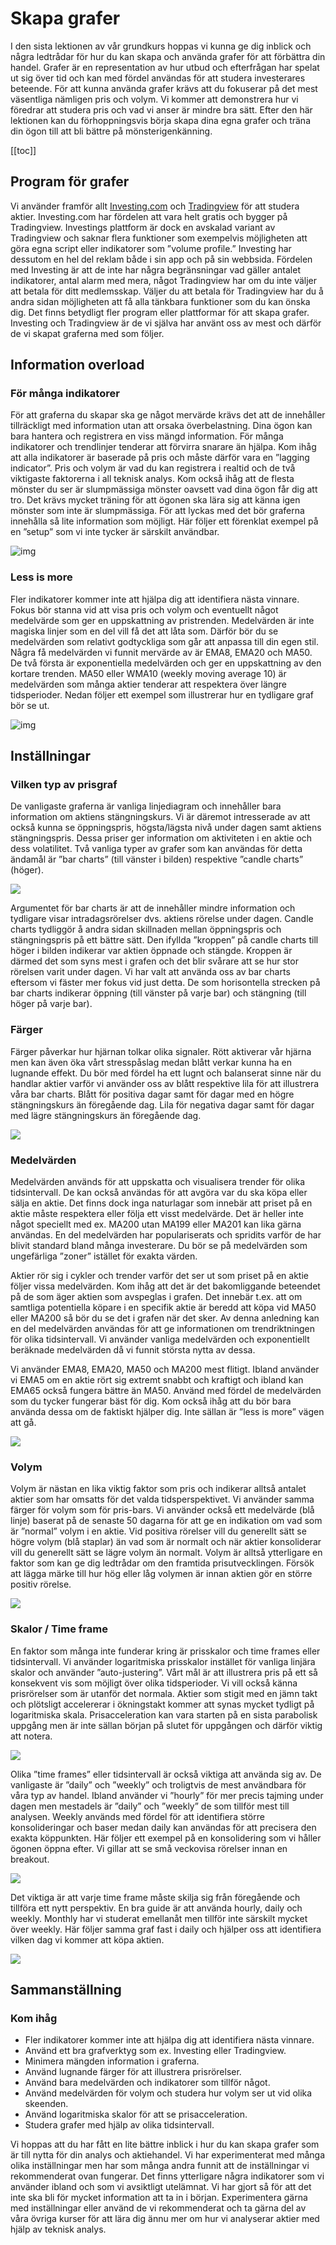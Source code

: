 # Skapa grafer

I den sista lektionen av vår grundkurs hoppas vi kunna ge dig inblick och några ledtrådar för hur du kan skapa och använda grafer för att förbättra din handel. Grafer är en representation av hur utbud och efterfrågan har spelat ut sig över tid och kan med fördel användas för att studera investerares beteende. För att kunna använda grafer krävs att du fokuserar på det mest väsentliga nämligen pris och volym. Vi kommer att demonstrera hur vi föredrar att studera pris och vad vi anser är mindre bra sätt. Efter den här lektionen kan du förhoppningsvis börja skapa dina egna grafer och träna din ögon till att bli bättre på mönsterigenkänning.

[[toc]]

## Program för grafer

Vi använder framför allt [Investing.com](https://www.investing.com) och [Tradingview](https://www.tradingview.com) för att studera aktier. Investing.com har fördelen att vara helt gratis och bygger på Tradingview. Investings plattform är dock en avskalad variant av Tradingview och saknar flera funktioner som exempelvis möjligheten att göra egna script eller indikatorer som ”volume profile.” Investing har dessutom en hel del reklam både i sin app och på sin webbsida. Fördelen med Investing är att de inte har några begränsningar vad gäller antalet indikatorer, antal alarm med mera, något Tradingview har om du inte väljer att betala för ditt medlemsskap. Väljer du att betala för Tradingview har du å andra sidan möjligheten att få alla tänkbara funktioner som du kan önska dig. Det finns betydligt fler program eller plattformar för att skapa grafer. Investing och Tradingview är de vi själva har använt oss av mest och därför de vi skapat graferna med som följer.

## Information overload

### För många indikatorer

För att graferna du skapar ska ge något mervärde krävs det att de innehåller tillräckligt med information utan att orsaka överbelastning. Dina ögon kan bara hantera och registrera en viss mängd information. För många indikatorer och trendlinjer tenderar att förvirra snarare än hjälpa. Kom ihåg att alla indikatorer är baserade på pris och måste därför vara en ”lagging indicator”. Pris och volym är vad du kan registrera i realtid och de två viktigaste faktorerna i all teknisk analys. Kom också ihåg att de flesta mönster du ser är slumpmässiga mönster oavsett vad dina ögon får dig att tro. Det krävs mycket träning för att ögonen ska lära sig att känna igen mönster som inte är slumpmässiga. För att lyckas med det bör graferna innehålla så lite information som möjligt. Här följer ett förenklat exempel på en ”setup” som vi inte tycker är särskilt användbar.

![img](/images/eolus_indikatorer.png)

### Less is more

Fler indikatorer kommer inte att hjälpa dig att identifiera nästa vinnare. Fokus bör stanna vid att visa pris och volym och eventuellt något medelvärde som ger en uppskattning av pristrenden. Medelvärden är inte magiska linjer som en del vill få det att låta som. Därför bör du se medelvärden som relativt godtyckliga som går att anpassa till din egen stil. Några få medelvärden vi funnit mervärde av är EMA8, EMA20 och MA50. De två första är exponentiella medelvärden och ger en uppskattning av den kortare trenden. MA50 eller WMA10 (weekly moving average 10) är medelvärden som många aktier tenderar att respektera över längre tidsperioder. Nedan följer ett exempel som illustrerar hur en tydligare graf bör se ut.

![img](/images/ren_chart.png)

## Inställningar

### Vilken typ av prisgraf

De vanligaste graferna är vanliga linjediagram och innehåller bara information om aktiens stängningskurs. Vi är däremot intresserade av att också kunna se öppningspris, högsta/lägsta nivå under dagen samt aktiens stängningspris. Dessa priser ger information om aktiviteten i en aktie och dess volatilitet. Två vanliga typer av grafer som kan användas för detta ändamål är ”bar charts” (till vänster i bilden) respektive ”candle charts” (höger).

![](/images/bar_chart.png)

Argumentet för bar charts är att de innehåller mindre information och tydligare visar intradagsrörelser dvs. aktiens rörelse under dagen. Candle charts tydliggör å andra sidan skillnaden mellan öppningspris och stängningspris på ett bättre sätt. Den ifyllda ”kroppen” på candle charts till höger i bilden indikerar var aktien öppnade och stängde. Kroppen är därmed det som syns mest i grafen och det blir svårare att se hur stor rörelsen varit under dagen. Vi har valt att använda oss av bar charts eftersom vi fäster mer fokus vid just detta. De som horisontella strecken på bar charts indikerar öppning (till vänster på varje bar) och stängning (till höger på varje bar).

### Färger

Färger påverkar hur hjärnan tolkar olika signaler. Rött aktiverar vår hjärna men kan även öka vårt stresspåslag medan blått verkar kunna ha en lugnande effekt. Du bör med fördel ha ett lugnt och balanserat sinne när du handlar aktier varför vi använder oss av blått respektive lila för att illustrera våra bar charts. Blått för positiva dagar samt för dagar med en högre stängningskurs än föregående dag. Lila för negativa dagar samt för dagar med lägre stängningskurs än föregående dag.

![](/images/colors.png)

### Medelvärden

Medelvärden används för att uppskatta och visualisera trender för olika tidsintervall. De kan också användas för att avgöra var du ska köpa eller sälja en aktie. Det finns dock inga naturlagar som innebär att priset på en aktie måste respektera eller följa ett visst medelvärde. Det är heller inte något speciellt med ex. MA200 utan MA199 eller MA201 kan lika gärna användas. En del medelvärden har populariserats och spridits varför de har blivit standard bland många investerare. Du bör se på medelvärden som ungefärliga ”zoner” istället för exakta värden.

Aktier rör sig i cykler och trender varför det ser ut som priset på en aktie följer vissa medelvärden. Kom ihåg att det är det bakomliggande beteendet på de som äger aktien som avspeglas i grafen. Det innebär t.ex. att om samtliga potentiella köpare i en specifik aktie är beredd att köpa vid MA50 eller MA200 så bör du se det i grafen när det sker. Av denna anledning kan en del medelvärden användas för att ge informationen om trendriktningen för olika tidsintervall. Vi använder vanliga medelvärden och exponentiellt beräknade medelvärden då vi funnit största nytta av dessa.

Vi använder EMA8, EMA20, MA50 och MA200 mest flitigt. Ibland använder vi EMA5 om en aktie rört sig extremt snabbt och kraftigt och ibland kan EMA65 också fungera bättre än MA50. Använd med fördel de medelvärden som du tycker fungerar bäst för dig. Kom också ihåg att du bör bara använda dessa om de faktiskt hjälper dig. Inte sällan är ”less is more” vägen att gå.

![](/images/medelvarden.png)

### Volym

Volym är nästan en lika viktig faktor som pris och indikerar alltså antalet aktier som har omsatts för det valda tidsperspektivet. Vi använder samma färger för volym som för pris-bars. Vi använder också ett medelvärde (blå linje) baserat på de senaste 50 dagarna för att ge en indikation om vad som är ”normal” volym i en aktie. Vid positiva rörelser vill du generellt sätt se högre volym (blå staplar) än vad som är normalt och när aktier konsoliderar vill du generellt sätt se lägre volym än normalt. Volym är alltså ytterligare en faktor som kan ge dig ledtrådar om den framtida prisutvecklingen. Försök att lägga märke till hur hög eller låg volymen är innan aktien gör en större positiv rörelse.

![](/images/volym.png)

### Skalor / Time frame

En faktor som många inte funderar kring är prisskalor och time frames eller tidsintervall. Vi använder logaritmiska prisskalor instället för vanliga linjära skalor och använder ”auto-justering”. Vårt mål är att illustrera pris på ett så konsekvent vis som möjligt över olika tidsperioder. Vi vill också känna prisrörelser som är utanför det normala. Aktier som stigit med en jämn takt och plötsligt accelererar i ökningstakt kommer att synas mycket tydligt på logaritmiska skala. Prisacceleration kan vara starten på en sista parabolisk uppgång men är inte sällan början på slutet för uppgången och därför viktig att notera.

![](/images/log_scale.png)

Olika ”time frames” eller tidsintervall är också viktiga att använda sig av. De vanligaste är ”daily” och ”weekly” och troligtvis de mest användbara för våra typ av handel. Ibland använder vi ”hourly” för mer precis tajming under dagen men mestadels är ”daily” och ”weekly” de som tillför mest till analysen. Weekly används med fördel för att identifiera större konsolideringar och baser medan daily kan användas för att precisera den exakta köppunkten. Här följer ett exempel på en konsolidering som vi håller ögonen öppna efter. Vi gillar att se små veckovisa rörelser innan en breakout.

![](/images/weekly.png)

Det viktiga är att varje time frame måste skilja sig från föregående och tillföra ett nytt perspektiv. En bra guide är att använda hourly, daily och weekly. Monthly har vi studerat emellanåt men tillför inte särskilt mycket över weekly. Här följer samma graf fast i daily och hjälper oss att identifiera vilken dag vi kommer att köpa aktien.

![](/images/daily.png)

## Sammanställning

### Kom ihåg

- Fler indikatorer kommer inte att hjälpa dig att identifiera nästa vinnare.
- Använd ett bra grafverktyg som ex. Investing eller Tradingview.
- Minimera mängden information i graferna.
- Använd lugnande färger för att illustrera prisrörelser.
- Använd bara medelvärden och indikatorer som tillför något.
- Använd medelvärden för volym och studera hur volym ser ut vid olika skeenden.
- Använd logaritmiska skalor för att se prisacceleration.
- Studera grafer med hjälp av olika tidsintervall.

Vi hoppas att du har fått en lite bättre inblick i hur du kan skapa grafer som är till nytta för din analys och aktiehandel. Vi har experimenterat med många olika inställningar men har som många andra funnit att de inställningar vi rekommenderat ovan fungerar. Det finns ytterligare några indikatorer som vi använder ibland och som vi avsiktligt utelämnat. Vi har gjort så för att det inte ska bli för mycket information att ta in i början. Experimentera gärna med inställningar eller använd de vi rekommenderat och ta gärna del av våra övriga kurser för att lära dig ännu mer om hur vi analyserar aktier med hjälp av teknisk analys.
